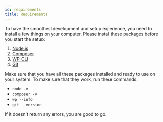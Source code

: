 ```yaml
---
id: requirements
title: Requirements
---
```


To have the smoothest development and setup experience, you need to install a few things on your computer.
Please install these packages before you start the setup:

1. [Node.js](https://nodejs.org/en/)
2. [Composer](https://getcomposer.org/)
3. [WP-CLI](https://wp-cli.org/)
4. [Git](https://git-scm.com/)

Make sure that you have all these packages installed and ready to use on your system. To make sure that they work, run these commands:
- `node -v`
- `composer -v`
- `wp --info`
- `git --version`


If it doesn't return any errors, you are good to go.
